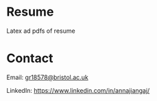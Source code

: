# Resume
Latex ad pdfs of resume

# Contact
Email: gr18578@bristol.ac.uk

LinkedIn: https://www.linkedin.com/in/annajiangaj/
